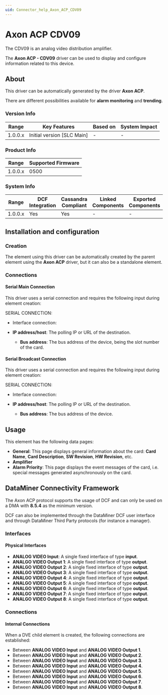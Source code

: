 ```yaml
---
uid: Connector_help_Axon_ACP_CDV09
---
```


# Axon ACP CDV09

The CDV09 is an analog video distribution amplifier.

The **Axon ACP - CDV09** driver can be used to display and configure information related to this device.

## About

This driver can be automatically generated by the driver **Axon ACP**.

There are different possibilities available for **alarm monitoring** and **trending**.

### Version Info

| **Range** | **Key Features**             | **Based on** | **System Impact** |
|-----------|------------------------------|--------------|-------------------|
| 1.0.0.x   | Initial version \[SLC Main\] | \-           | \-                |

### Product Info

| **Range** | **Supported Firmware** |
|-----------|------------------------|
| 1.0.0.x   | 0500                   |

### System Info

| **Range** | **DCF Integration** | **Cassandra Compliant** | **Linked Components** | **Exported Components** |
|-----------|---------------------|-------------------------|-----------------------|-------------------------|
| 1.0.0.x   | Yes                 | Yes                     | \-                    | \-                      |

## Installation and configuration

### Creation

The element using this driver can be automatically created by the parent element using the **Axon ACP** driver, but it can also be a standalone element.

### Connections

#### Serial Main Connection

This driver uses a serial connection and requires the following input during element creation:

SERIAL CONNECTION:

- Interface connection:

- **IP address/host**: The polling IP or URL of the destination.
  - **Bus address**: The bus address of the device, being the slot number of the card.

#### Serial Broadcast Connection

This driver uses a serial connection and requires the following input during element creation:

SERIAL CONNECTION:

- Interface connection:

- **IP address/host**: The polling IP or URL of the destination.
  - **Bus address**: The bus address of the device.

## Usage

This element has the following data pages:

- **General**: This page displays general information about the card: **Card Name**, **Card Description**, **SW Revision**, **HW Revision**, etc.
- **Amplifier**
- **Alarm Priority**: This page displays the event messages of the card, i.e. special messages generated asynchronously on the card.

## DataMiner Connectivity Framework

The Axon ACP protocol supports the usage of DCF and can only be used on a DMA with **8.5.4** as the minimum version.

DCF can also be implemented through the DataMiner DCF user interface and through DataMiner Third Party protocols (for instance a manager).

### Interfaces

#### Physical Interfaces

- **ANALOG VIDEO Input**: A single fixed interface of type **input**.
- **ANALGO VIDEO Output 1**: A single fixed interface of type **output**.
- **ANALGO VIDEO Output 2**: A single fixed interface of type **output**.
- **ANALGO VIDEO Output 3**: A single fixed interface of type **output**.
- **ANALGO VIDEO Output 4**: A single fixed interface of type **output**.
- **ANALGO VIDEO Output 5**: A single fixed interface of type **output**.
- **ANALGO VIDEO Output 6**: A single fixed interface of type **output**.
- **ANALGO VIDEO Output 7**: A single fixed interface of type **output**.
- **ANALGO VIDEO Output 8**: A single fixed interface of type **output**.

### Connections

#### Internal Connections

When a DVE child element is created, the following connections are established:

- Between **ANALOG VIDEO Input** and **ANALOG VIDEO Output 1**.
- Between **ANALOG VIDEO Input** and **ANALOG VIDEO Output 2**.
- Between **ANALOG VIDEO Input** and **ANALOG VIDEO Output 3**.
- Between **ANALOG VIDEO Input** and **ANALOG VIDEO Output 4**.
- Between **ANALOG VIDEO Input** and **ANALOG VIDEO Output 5**.
- Between **ANALOG VIDEO Input** and **ANALOG VIDEO Output 6**.
- Between **ANALOG VIDEO Input** and **ANALOG VIDEO Output 7**.
- Between **ANALOG VIDEO Input** and **ANALOG VIDEO Output 8**.
